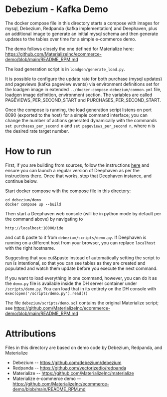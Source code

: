 Debezium - Kafka Demo
=====================

The docker compose file in this directory starts a compose with
images for mysql, Debezium, Redpanda (kafka implementation) and Deephaven,
plus an additional image to generate an initial mysql schema and
then generate updates to the tables over time for a simple e-commerce demo.

The demo follows closely the one defined for Materialize here:
https://github.com/MaterializeInc/ecommerce-demo/blob/main/README_RPM.md

The load generation script is in `loadgen/generate_load.py`.

It is possible to configure the update rate for both purchase
(mysql updates) and pageviews (kafka pageview events) via
environment definitions set for the loadgen image in extended
`../docker-compose-debezium/common.yml` file, loadgen image
definition, environment section.  The variables are called
PAGEVIEWS_PER_SECOND_START and PURCHASES_PER_SECOND_START.

Once the compose is running, the load generation script listens on
port 8090 (exported to the host) for a simple command interface;
you can change the number of actions generated dynamically
with the commands `set purchases_per_second n` and
`set pageviews_per_second n`, where n is the desired rate
target number.

How to run
==========

First, if you are building from sources, follow the instructions
[here](https://deephaven.io/core/docs/getting-started/launch-build/) and ensure you can launch a regular version of 
Deephaven as per the instructions there.  Once that works, stop that
Deephaven instance, and continue below.

Start docker compose with the compose file in this
directory:

```
cd debezium/demo
docker compose up --build
```

Then start a Deephaven web console (will be in python mode
by default per the command above) by navigating to

```
http://localhost:10000/ide
```

and cut & paste to it from `debezium/scripts/demo.py`.  If Deephaven is running
on a different host from your browser, you can replace `localhost`
with the right hostname.

Suggesting that you cut&paste instead of automatically setting
the script to run is intentional, so that you can see tables
as they are created and populated and watch them update
before you execute the next command.

If you want to load everything in one command, however,
you can do it as the `demo.py` file is available inside
the DH server container under `/scripts/demo.py`.
You can load that in its entirety on the DH console with
`exec(open('/scripts/demo.py').read())`

The file `debezium/scripts/demo.sql` contains the original
Materialize script; see
https://github.com/MaterializeInc/ecommerce-demo/blob/main/README_RPM.md

Attributions
============

Files in this directory are based on demo code by
Debezium, Redpanda, and Materialize

* Debezium -- https://github.com/debezium/debezium
* Redpanda -- https://github.com/vectorizedio/redpanda
* Materialize -- https://github.com/MaterializeInc/materialize
* Materialize e-commerce demo -- https://github.com/MaterializeInc/ecommerce-demo/blob/main/README_RPM.md
